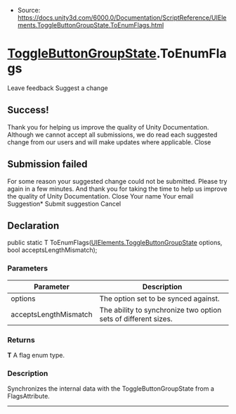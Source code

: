 * Source: https://docs.unity3d.com/6000.0/Documentation/ScriptReference/UIElements.ToggleButtonGroupState.ToEnumFlags.html

#  [ToggleButtonGroupState](https://docs.unity3d.com/6000.0/Documentation/ScriptReference/UIElements.ToggleButtonGroupState.html).ToEnumFlags
Leave feedback
Suggest a change
## Success!
Thank you for helping us improve the quality of Unity Documentation. Although we cannot accept all submissions, we do read each suggested change from our users and will make updates where applicable.
Close
## Submission failed
For some reason your suggested change could not be submitted. Please <a>try again</a> in a few minutes. And thank you for taking the time to help us improve the quality of Unity Documentation.
Close
Your name Your email Suggestion* Submit suggestion
Cancel
## Declaration
public static T ToEnumFlags([UIElements.ToggleButtonGroupState](https://docs.unity3d.com/6000.0/Documentation/ScriptReference/UIElements.ToggleButtonGroupState.html) options, bool acceptsLengthMismatch); 
### Parameters
Parameter | Description  
---|---  
options | The option set to be synced against.  
acceptsLengthMismatch | The ability to synchronize two option sets of different sizes.  
### Returns
**T** A flag enum type. 
### Description
Synchronizes the internal data with the ToggleButtonGroupState from a FlagsAttribute. 
* * *
